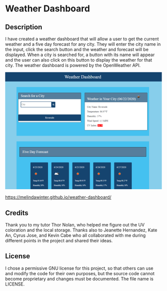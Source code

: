 # Weather Dashboard

## Description

I have created a weather dashboard that will allow a user to get the current weather and a five day forecast for any city. They will enter the city name in the input, click the search button and the weather and forecast will be displayed. When a city is searched for, a button with its name will appear and the user can also click on this button to display the weather for that city. The weather dashboard is powered by the OpenWeather API.

![Weather Dashboard Website](2020-06-22-21-15-56.png)

<https://melindawinter.github.io/weather-dashboard/>

## Credits

Thank you to my tutor Thor Nolan, who helped me figure out the UV coloration and the local storage. Thanks also to Jeanette Hernandez, Kate An, Cyrus Jose, and Kevin Cabe who all collaborated with me during different points in the project and shared their ideas.

## License

I chose a permissive GNU license for this project, so that others can use and modify the code for their own purposes, but the source code cannot become proprietary and changes must be documented. The file name is LICENSE.
